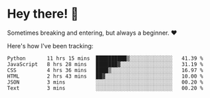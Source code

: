 # Hey there! 👋
Sometimes breaking and entering, but always a beginner. ❤️

Here's how I've been tracking:
<!--START_SECTION:waka-->

```text
Python       11 hrs 15 mins  ██████████▒░░░░░░░░░░░░░░   41.39 %
JavaScript   8 hrs 28 mins   ███████▓░░░░░░░░░░░░░░░░░   31.19 %
CSS          4 hrs 36 mins   ████▒░░░░░░░░░░░░░░░░░░░░   16.97 %
HTML         2 hrs 43 mins   ██▓░░░░░░░░░░░░░░░░░░░░░░   10.00 %
JSON         3 mins          ░░░░░░░░░░░░░░░░░░░░░░░░░   00.20 %
Text         3 mins          ░░░░░░░░░░░░░░░░░░░░░░░░░   00.20 %
```

<!--END_SECTION:waka-->
